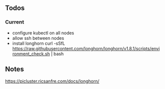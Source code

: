## Todos

### Current
- configure kubectl on all nodes
- allow ssh between nodes
- install longhorn
    curl -sSfL https://raw.githubusercontent.com/longhorn/longhorn/v1.8.1/scripts/environment_check.sh | bash

## Notes

https://picluster.ricsanfre.com/docs/longhorn/